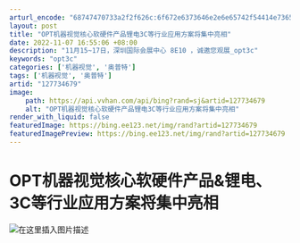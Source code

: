 ```yaml
---
arturl_encode: "68747470733a2f2f626c:6f672e6373646e2e6e65742f54414e73656e6c696e4c494e2f:61727469636c652f64657461696c732f313237373334363739"
layout: post
title: "OPT机器视觉核心软硬件产品锂电3C等行业应用方案将集中亮相"
date: 2022-11-07 16:55:06 +08:00
description: "11月15~17日，深圳国际会展中心 8E10 ，诚邀您观展_opt3c"
keywords: "opt3c"
categories: ['机器视觉', '奥普特']
tags: ['机器视觉', '奥普特']
artid: "127734679"
image:
    path: https://api.vvhan.com/api/bing?rand=sj&artid=127734679
    alt: "OPT机器视觉核心软硬件产品锂电3C等行业应用方案将集中亮相"
render_with_liquid: false
featuredImage: https://bing.ee123.net/img/rand?artid=127734679
featuredImagePreview: https://bing.ee123.net/img/rand?artid=127734679
---
```


# OPT机器视觉核心软硬件产品&锂电、3C等行业应用方案将集中亮相

![在这里插入图片描述](https://i-blog.csdnimg.cn/blog_migrate/157397ba09d9503f374a382e2ea09d5e.png#pic_center)